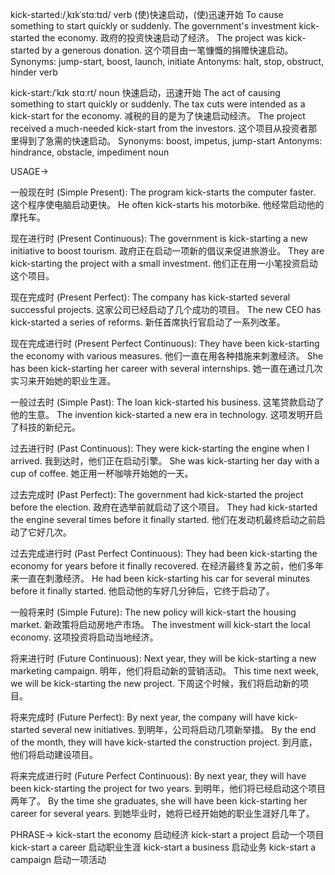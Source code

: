 kick-started:/ˌkɪkˈstɑːtɪd/
verb
(使)快速启动，(使)迅速开始
To cause something to start quickly or suddenly.
The government's investment kick-started the economy. 政府的投资快速启动了经济。
The project was kick-started by a generous donation.  这个项目由一笔慷慨的捐赠快速启动。
Synonyms: jump-start, boost, launch, initiate
Antonyms: halt, stop, obstruct, hinder
verb

kick-start:/ˈkɪk stɑːrt/
noun
快速启动，迅速开始
The act of causing something to start quickly or suddenly.
The tax cuts were intended as a kick-start for the economy. 减税的目的是为了快速启动经济。
The project received a much-needed kick-start from the investors.  这个项目从投资者那里得到了急需的快速启动。
Synonyms: boost, impetus, jump-start
Antonyms: hindrance, obstacle, impediment
noun


USAGE->

一般现在时 (Simple Present):
The program kick-starts the computer faster.  这个程序使电脑启动更快。
He often kick-starts his motorbike. 他经常启动他的摩托车。


现在进行时 (Present Continuous):
The government is kick-starting a new initiative to boost tourism. 政府正在启动一项新的倡议来促进旅游业。
They are kick-starting the project with a small investment. 他们正在用一小笔投资启动这个项目。


现在完成时 (Present Perfect):
The company has kick-started several successful projects.  这家公司已经启动了几个成功的项目。
The new CEO has kick-started a series of reforms. 新任首席执行官启动了一系列改革。


现在完成进行时 (Present Perfect Continuous):
They have been kick-starting the economy with various measures.  他们一直在用各种措施来刺激经济。
She has been kick-starting her career with several internships. 她一直在通过几次实习来开始她的职业生涯。


一般过去时 (Simple Past):
The loan kick-started his business. 这笔贷款启动了他的生意。
The invention kick-started a new era in technology. 这项发明开启了科技的新纪元。


过去进行时 (Past Continuous):
They were kick-starting the engine when I arrived.  我到达时，他们正在启动引擎。
She was kick-starting her day with a cup of coffee. 她正用一杯咖啡开始她的一天。


过去完成时 (Past Perfect):
The government had kick-started the project before the election. 政府在选举前就启动了这个项目。
They had kick-started the engine several times before it finally started. 他们在发动机最终启动之前启动了它好几次。


过去完成进行时 (Past Perfect Continuous):
They had been kick-starting the economy for years before it finally recovered. 在经济最终复苏之前，他们多年来一直在刺激经济。
He had been kick-starting his car for several minutes before it finally started.  他启动他的车好几分钟后，它终于启动了。


一般将来时 (Simple Future):
The new policy will kick-start the housing market. 新政策将启动房地产市场。
The investment will kick-start the local economy. 这项投资将启动当地经济。


将来进行时 (Future Continuous):
Next year, they will be kick-starting a new marketing campaign. 明年，他们将启动新的营销活动。
This time next week, we will be kick-starting the new project.  下周这个时候，我们将启动新的项目。


将来完成时 (Future Perfect):
By next year, the company will have kick-started several new initiatives. 到明年，公司将启动几项新举措。
By the end of the month, they will have kick-started the construction project. 到月底，他们将启动建设项目。


将来完成进行时 (Future Perfect Continuous):
By next year, they will have been kick-starting the project for two years.  到明年，他们将已经启动这个项目两年了。
By the time she graduates, she will have been kick-starting her career for several years. 到她毕业时，她将已经开始她的职业生涯好几年了。


PHRASE->
kick-start the economy  启动经济
kick-start a project 启动一个项目
kick-start a career  启动职业生涯
kick-start a business  启动业务
kick-start a campaign 启动一项活动
